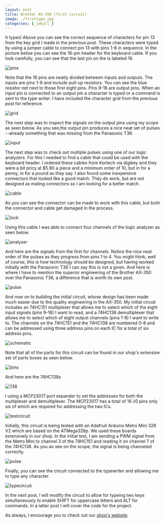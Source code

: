 ```yaml
---
layout: post
title: Brother AX-350 (first circuit)
image: ./firsttype.jpg
categories: [_jekyll_]
---
```

It types! Above you can see the correct sequence of characters for pin 13 from the key grid I made in the previous post. These characters were typed by using a jumper cable to connect pin 13 with pins 1-8 in sequence. In the picture below you can see the 16-pin header for the keyboard cable. If you look carefully, you can see that the last pin on the is labeled 16.

![pins](./nicepins.jpg)

Note that the 16 pins are neatly divided between inputs and outputs. The inputs are pins 1-8 and include pull-up resistors. You can see the blue resistor net next to those first eight pins. Pins 9-16 are output pins. When an input pin is connected to an output pin a character is typed or a command is sent to the type writer. I have included the character grid from the previous post for reference. 

![grid](./350grid.jpg)

The next step was to inspect the signals on the output pins using my scope as seen below. As you see,the output pin produces a nice neat set of pulses --already something that was missing from the Panasonic T36. 

![input](./inputpulse.jpg)

The next step was to check out multiple pulses using one of our logic analyzers. For this I needed to find a cable that could be used with the keyboard header. I ordered these cables from Kortech via digikey and they were a bit pricy at $5.90 a piece and a minimum order of 10, but in for a penny, in for a pound as they say. I also found some inexpensive connectors that looked like a good match. They do work, but are not designed as mating connectors so I am looking for a better match. 

![cable](./specialcable.jpg)

As you can see the connector can be made to work with this cable, but both the connector and cable get damaged in the process. 

![lock](./cablelock.jpg)

Using this cable I was able to connect four channels of the logic analyzer as seen below.

![analyzer](./logicanalyzer.jpg)

And here are the signals from the first for channels. Notice the nice neat order of the pulses as they progress from pins 1 to 4. You might think, well of course, this is how technology should be designed, but having worked initially with the Panasonic T36 I can say this is not a given. And here is where I have to mention the superior engineering of the Brother AX-350 over the Panasonic T36, a difference that is worth its own post.

![pulse](./neatpulse.jpg)

And now on to building the initial circuit, whose design has been made much easier due to the quality engineering in the AX-350. My initial circuit includes an 74HC151 multiplexer that allows me to select which of the eight input signals (pins 9-16) I want to read, and a 74HC138 demultiplexer that allows me to select which of eight output channels (pina 1-8) I want to write to. The channels on the 74HC151 and the 74HC138 are numbered 0-8 and can be addressed using three address pins on each IC for a total of six address pins. 

![schematic](./350schematic.png)

Note that all of the parts for this circuit can be found in our shop's extensive set of parts boxes as seen below.

![bins](./thebins.jpg)

And here are the 74HC138s

![138](./74hc138.jpg)

I using a MCP23017 port expander to set the addresses for both the multiplexer and demultiplexer. The MCP23017 has a total of 16 i/0 pins only six of which are required for addressing the two ICs. 

![testcircuit](./testpulsecircuit.jpg)

Initially, this circuit is being tested with an Adafruit Arduino Metro Mini 328 V2 which are based on the ATMega328p. We used these boards extensively in our shop. In the initial test, I am sending a PWM signal from the Metro Mini to channel 3 of the 74HC151 and reading it on channel 7 of the 74HC138. As you an see on the scope, the signal is being channeled correctly. 

![pulse](./testpulse.jpg)

Finally, you can see the circuit connected to the typewriter and allowing me to type any character.

![typecircuit](./wearetyping.jpg)

In the next post, I will modify the circuit to allow for typeing two keys simultaneously to enable SHIFT for uppercase letters and ALT for commands. In a latter post I will cover the code for the project. 

As always, I encourage you to check out our [shop's website](https://mvthsengineering.com/). 



